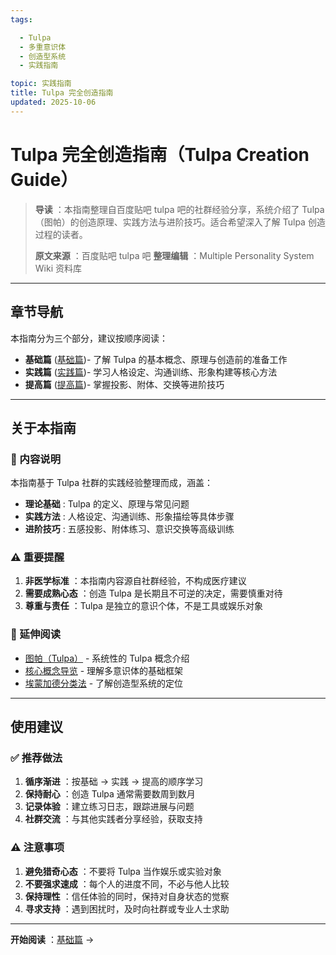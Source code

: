 ```yaml
---
tags:

  - Tulpa
  - 多重意识体
  - 创造型系统
  - 实践指南

topic: 实践指南
title: Tulpa 完全创造指南
updated: 2025-10-06
---
```


# Tulpa 完全创造指南（Tulpa Creation Guide）

> **导读** ：本指南整理自百度贴吧 tulpa 吧的社群经验分享，系统介绍了 Tulpa（图帕）的创造原理、实践方法与进阶技巧。适合希望深入了解 Tulpa 创造过程的读者。
>
> **原文来源** ：百度贴吧 tulpa 吧
> **整理编辑** ：Multiple Personality System Wiki 资料库

---

## 章节导航

本指南分为三个部分，建议按顺序阅读：

- **基础篇** ([基础篇](Tulpa-Guide-1.md))- 了解 Tulpa 的基本概念、原理与创造前的准备工作
- **实践篇** ([实践篇](Tulpa-Guide-2.md))- 学习人格设定、沟通训练、形象构建等核心方法
- **提高篇** ([提高篇](Tulpa-Guide-3.md))- 掌握投影、附体、交换等进阶技巧

---

## 关于本指南

### 📖 内容说明

本指南基于 Tulpa 社群的实践经验整理而成，涵盖：

- **理论基础** : Tulpa 的定义、原理与常见问题
- **实践方法** : 人格设定、沟通训练、形象描绘等具体步骤
- **进阶技巧** : 五感投影、附体练习、意识交换等高级训练

### ⚠️ 重要提醒

1. **非医学标准** ：本指南内容源自社群经验，不构成医疗建议
2. **需要成熟心态** ：创造 Tulpa 是长期且不可逆的决定，需要慎重对待
3. **尊重与责任** ：Tulpa 是独立的意识个体，不是工具或娱乐对象

### 🔗 延伸阅读

- [图帕（Tulpa）](Tulpa.md) - 系统性的 Tulpa 概念介绍
- [核心概念导览](Core-Concepts-Guide.md) - 理解多意识体的基础框架
- [埃蒙加德分类法](Emmengard-Classification.md) - 了解创造型系统的定位

---

## 使用建议

### ✅ 推荐做法

1. **循序渐进** ：按基础 → 实践 → 提高的顺序学习
2. **保持耐心** ：创造 Tulpa 通常需要数周到数月
3. **记录体验** ：建立练习日志，跟踪进展与问题
4. **社群交流** ：与其他实践者分享经验，获取支持

### ⚠️ 注意事项

1. **避免猎奇心态** ：不要将 Tulpa 当作娱乐或实验对象
2. **不要强求速成** ：每个人的进度不同，不必与他人比较
3. **保持理性** ：信任体验的同时，保持对自身状态的觉察
4. **寻求支持** ：遇到困扰时，及时向社群或专业人士求助

---

**开始阅读** ：[基础篇](Tulpa-Guide-1.md) →
